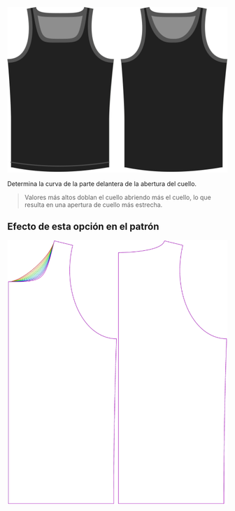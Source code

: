 ![La opción de forma de línea de cuello en Aaron](./necklinebend.svg)

Determina la curva de la parte delantera de la abertura del cuello.

> Valores más altos doblan el cuello abriendo más el cuello, lo que resulta en una apertura de cuello más estrecha.

## Efecto de esta opción en el patrón

![Esta imagen muestra el efecto de esta opción superponiendo varias variantes que tienen un valor diferente para esta opción](aaron_necklinebend_sample.svg "Efecto de esta opción en el patrón")
